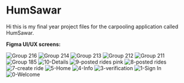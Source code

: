 # HumSawar

Hi this is my final year project files for the carpooling application called HumSawar. 

**Figma UI/UX screens:**

![Group 216](https://github.com/moaviyah/HumSawar/assets/81566457/7646626b-54ab-4c26-989b-ab4684b760fa)
![Group 214](https://github.com/moaviyah/HumSawar/assets/81566457/687ef37d-cdbb-487e-9955-7dc1c677f2a3)
![Group 213](https://github.com/moaviyah/HumSawar/assets/81566457/93c90a25-f57b-4ede-bc25-ee7739298453)
![Group 212](https://github.com/moaviyah/HumSawar/assets/81566457/59cc1cb3-4b0e-4c58-b6cb-172e78358841)
![Group 211](https://github.com/moaviyah/HumSawar/assets/81566457/e19b19c9-334e-4868-a92b-86c5853c501a)
![Group 185](https://github.com/moaviyah/HumSawar/assets/81566457/c5d47f7b-cad6-4dc6-8f50-3cb18c2ad345)
![10-Details](https://github.com/moaviyah/HumSawar/assets/81566457/c4741684-74f6-4125-a5d5-244192535eea)
![9-posted rides pink](https://github.com/moaviyah/HumSawar/assets/81566457/b553e0e5-b3c4-4dca-89e8-af48540dc342)
![8-posted rides](https://github.com/moaviyah/HumSawar/assets/81566457/a3c1b1ce-4091-4b20-9d7a-eca5f6974ed5)
![7-create ride](https://github.com/moaviyah/HumSawar/assets/81566457/c7fb583f-ce07-4ec6-af78-89d96776d399)
![5-Home](https://github.com/moaviyah/HumSawar/assets/81566457/ff42dbf6-aa49-446d-b4bc-c4e0087a20d8)
![4-Info](https://github.com/moaviyah/HumSawar/assets/81566457/a19452a0-dbe7-43cf-bd1a-4bdb906e2cc6)
![3-verification](https://github.com/moaviyah/HumSawar/assets/81566457/df1f97b9-2ae8-4bed-8901-bc189f57348b)
![1-Sign In](https://github.com/moaviyah/HumSawar/assets/81566457/ddf97717-4ecb-48d2-947f-ca68565ec2f3)
![0-Welcome](https://github.com/moaviyah/HumSawar/assets/81566457/814de268-8b0e-431b-8971-1206fb5ad772)

